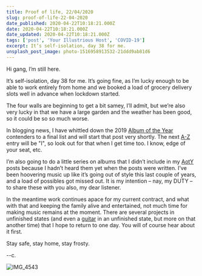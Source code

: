 ```yaml
---
title: Proof of life, 22/04/2020
slug: proof-of-life-22-04-2020
date_published: 2020-04-22T10:18:21.000Z
date: 2020-04-22T10:18:21.000Z
date_updated: 2020-04-22T10:18:21.000Z
tags: ['post', 'Your Illustrious Host', 'COVID-19']
excerpt: It’s self-isolation, day 38 for me.
unsplash_post_image: photo-1516958913532-21ddd9ab81d6
---
```


Hi gang, I’m still here.

It’s self-isolation, day 38 for me. It’s going fine, as I’m lucky enough to be able to work entirely from home and we booked a load of grocery delivery slots well in advance when lockdown started.

The four walls are beginning to get a bit samey, I’ll admit, but we’re also very lucky in that we have a large garden and the weather has been good, so it could be so so much worse.

In blogging news, I have whittled down the 2019 [Album of the Year](/aoty) contenders to a final list and will start that post very shortly. The next [A-Z](/a-z) entry will be "I", so look out for that when I get time too. I know, edge of your seat, etc.

I’m also going to do a little series on albums that I didn’t include in my [AotY](/aoty) posts because I hadn’t heard them yet when the posts were written. I’ve been hoovering music up like it’s going out of style this last couple of years, and a load of possibles got missed out. It is my intention – nay, my DUTY – to share these with you also, my dear listener.

In the meantime work continues apace for my current contract, and what with that and keeping the family alive and entertained, not much time for making music remains at the moment. There are several projects in unfinished states (and even a [guitar](https://projectjem.tumblr.com/) in an unfinished state, but more on that another time) that I hope to return to one day. You will of course hear about it first.

Stay safe, stay home, stay frosty.

--c.

![IMG_4543](/public/images/2020/04/IMG_4543.jpg)
